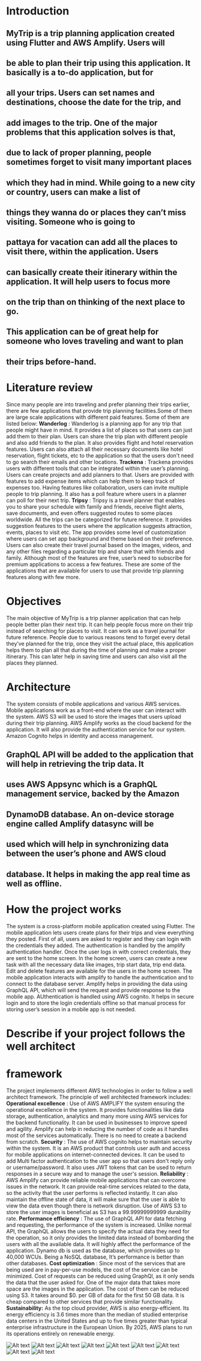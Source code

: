 # Introduction

## MyTrip is a trip planning application created using Flutter and AWS Amplify. Users will

## be able to plan their trip using this application. It basically is a to-do application, but for

## all your trips. Users can set names and destinations, choose the date for the trip, and

## add images to the trip. One of the major problems that this application solves is that,

## due to lack of proper planning, people sometimes forget to visit many important places

## which they had in mind. While going to a new city or country, users can make a list of

## things they wanna do or places they can’t miss visiting. Someone who is going to

## pattaya for vacation can add all the places to visit there, within the application. Users

## can basically create their itinerary within the application. It will help users to focus more

## on the trip than on thinking of the next place to go.

## This application can be of great help for someone who loves traveling and want to plan

## their trips before-hand.


# Literature review

Since many people are into traveling and prefer planning their trips earlier, there are few
applications that provide trip planning facilities.Some of them are large scale applications with
different paid features. Some of them are listed below:
**Wanderlog** :
Wanderlog is a planning app for any trip that people might have in mind. It provides a list of
places so that users can just add them to their plan. Users can share the trip plan with different
people and also add friends to the plan. It also provides flight and hotel reservation features.
Users can also attach all their necessary documents like hotel reservation, flight tickets, etc to
the application so that the users don't need to go search their emails and other locations.
**Trackena** :
Trackena provides users with different tools that can be integrated within the user’s planning.
Users can create projects and add planners to that. Users are provided with features to add
expense items which can help them to keep track of expenses too. Having features like
collaboration, users can invite multiple people to trip planning. It also has a poll feature where
users in a planner can poll for their next trip.
**Tripsy** :
Tripsy is a travel planner that enables you to share your schedule with family and friends,
receive flight alerts, save documents, and even offers suggested routes to some places
worldwide. All the trips can be categorized for future reference. It provides suggestion features
to the users where the application suggests attraction, events, places to visit etc. The app
provides some level of customization where users can set app background and theme based on
their preference. Users can also create their travel journal based on the images, videos, and
any other files regarding a particular trip and share that with friends and family. Although most of
the features are free, user’s need to subscribe for premium applications to access a few
features.
These are some of the applications that are available for users to use that provide trip planning
features along with few more.


# Objectives

The main objective of MyTrip is a trip planner application that can help people better plan their
next trip. It can help people focus more on their trip instead of searching for places to visit. It can
work as a travel journal for future reference. People due to various reasons tend to forget every
detail they’ve planned for the trip, once they visit the actual place, this application helps them to
plan all that during the time of planning and make a proper itinerary. This can later help in saving
time and users can also visit all the places they planned.

# Architecture

The system consists of mobile applications and various AWS services. Mobile applications work
as a front-end where the user can interact with the system. AWS S3 will be used to store the
images that users upload during their trip planning. AWS Amplify works as the cloud backend
for the application. It will also provide the authentication service for our system. Amazon Cognito
helps in identity and access management.


## GraphQL API will be added to the application that will help in retrieving the trip data. It

## uses AWS Appsync which is a GraphQL management service, backed by the Amazon

## DynamoDB database. An on-device storage engine called Amplify datasync will be

## used which will help in synchronizing data between the user’s phone and AWS cloud

## database. It helps in making the app real time as well as offline.

# How the project works

The system is a cross-platform mobile application created using Flutter. The mobile application
lets users create plans for their trips and view everything they posted. First of all, users are
asked to register and they can login with the credentials they added. The authentication is
handled by the amplify authentication handler. Once the user logs in with correct credentials,
they are sent to the home screen. In the home screen, users can create a new task with all the
necessary data like images, trip start data, trip end data. Edit and delete features are available
for the users in the home screen.
The mobile application interacts with amplify to handle the authentication and to connect to the
database server. Amplify helps in providing the data using GraphQL API, which will send the
request and provide response to the mobile app. AUthentication is handled using AWS cognito.
It helps in secure login and to store the login credentials offline so that manual process for
storing user’s session in a mobile app is not needed.


# Describe if your project follows the well architect

# framework

The project implements different AWS technologies in order to follow a well architect framework.
The principle of well architected framework includes:
**Operational excellence** : Use of AWS AMPLIFY the system ensuring the operational excellence
in the system. It provides functionalities like data storage, authentication, analytics and many
more using AWS services for the backend functionality. It can be used in businesses to improve
speed and agility. Amplify can help in reducing the number of code as it handles most of the
services automatically. There is no need to create a backend from scratch.
**Security** : The use of AWS cognito helps to maintain security within the system. It is an AWS
product that controls user auth and access for mobile applications on internet-connected
devices. It can be used to add Multi factor authentication to the user app so that users don't
reply only or username/password. It also uses JWT tokens that can be used to return responses
in a secure way and to manage the user's session.
**Reliability** : AWS Amplify can provide reliable mobile applications that can overcome issues in
the network. It can provide real-time services related to the data, so the activity that the user
performs is reflected instantly. It can also maintain the offline state of data, it will make sure that
the user is able to view the data even though there is network disruption. Use of AWS S3 to
store the user images is beneficial as S3 has a 99.99999999999 durability rate.
**Performance efficiency** : The use of GraphQL API for data fetching and requesting, the
performance of the system is increased. Unlike normal API, the GraphQL allows the users to
specify the actual data they need for the operation, so it only provides the limited data instead of
bombarding the users with all the available data. It will highly affect the performance of the
application. Dynamo db is used as the database, which provides up to 40,000 WCUs. Being a
NoSQL database, It’s performance is better than other databases.
**Cost optimization** : Since most of the services that are being used are in pay-per-use models,
the cost of the service can be minimized. Cost of requests can be reduced using GraphQl, as it
only sends the data that the user asked for. One of the major data that takes more space are
the images in the application. The cost of them can be reduced using S3. It takes around $0.
per GB of data for the first 50 GB data. It is cheap compared to other services that provide
similar functionality.
**Sustainability:** As the top cloud provider, AWS is also energy-efficient. Its energy efficiency is
3.6 times more than the median of studied enterprise data centers in the United States and up
to five times greater than typical enterprise infrastructure in the European Union. By 2025, AWS
plans to run its operations entirely on renewable energy.



![Alt text](1.jpg)
![Alt text](3.jpg)
![Alt text](4.jpg)
![Alt text](5.jpg)
![Alt text](6.jpg)
![Alt text](7.jpg)
![Alt text](2.jpg)
![Alt text](view.jpg)
![Alt text](edit.jpg)





